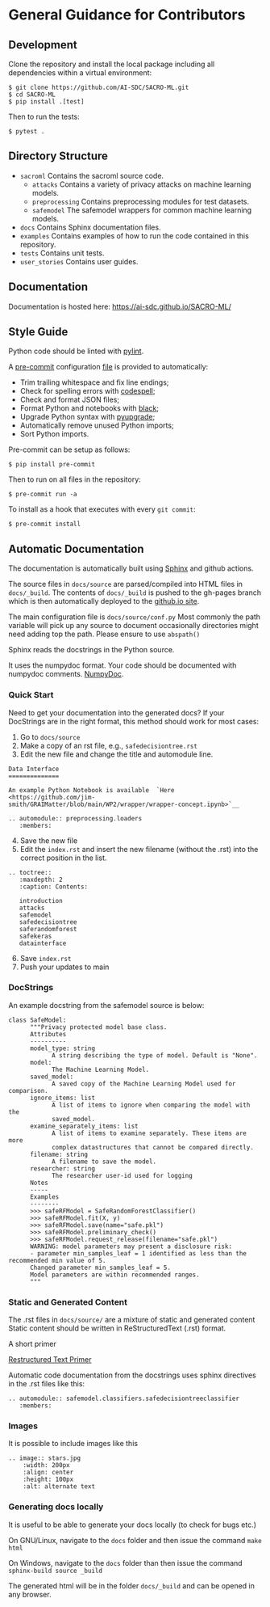# General Guidance for Contributors

## Development

Clone the repository and install the local package including all dependencies within a virtual environment:

```
$ git clone https://github.com/AI-SDC/SACRO-ML.git
$ cd SACRO-ML
$ pip install .[test]
```

Then to run the tests:

```
$ pytest .
```

## Directory Structure

* `sacroml` Contains the sacroml source code.
    - `attacks` Contains a variety of privacy attacks on machine learning models.
    - `preprocessing` Contains preprocessing modules for test datasets.
    - `safemodel` The safemodel wrappers for common machine learning models.
* `docs` Contains Sphinx documentation files.
* `examples` Contains examples of how to run the code contained in this repository.
* `tests` Contains unit tests.
* `user_stories` Contains user guides.

## Documentation

Documentation is hosted here: https://ai-sdc.github.io/SACRO-ML/

## Style Guide

Python code should be linted with [pylint](https://github.com/PyCQA/pylint).

A [pre-commit](https://pre-commit.com) configuration [file](../tree/main/.pre-commit-config.yaml) is provided to automatically:
* Trim trailing whitespace and fix line endings;
* Check for spelling errors with [codespell](https://github.com/codespell-project/codespell);
* Check and format JSON files;
* Format Python and notebooks with [black](https://github.com/psf/black);
* Upgrade Python syntax with [pyupgrade](https://github.com/asottile/pyupgrade);
* Automatically remove unused Python imports;
* Sort Python imports.

Pre-commit can be setup as follows:
```
$ pip install pre-commit
```
Then to run on all files in the repository:
```
$ pre-commit run -a
```
To install as a hook that executes with every `git commit`:
```
$ pre-commit install
```

## Automatic Documentation

The documentation is automatically built using [Sphinx](https://www.sphinx-doc.org) and github actions.

The source files in `docs/source` are parsed/compiled into HTML files in `docs/_build`.
The contents of `docs/_build` is pushed to the gh-pages branch which is then automatically
deployed to the [github.io site](https://ai-sdc.github.io/SACRO-ML/).

The main configuration file is `docs/source/conf.py`
Most commonly the path variable will pick up any source to document
occasionally directories might need adding top the path. Please ensure to use `abspath()`

Sphinx reads the docstrings in the Python source.

It uses the numpydoc format. Your code should be documented with numpydoc comments.
[NumpyDoc](https://numpydoc.readthedocs.io/en/latest/format.html).

### Quick Start

Need to get your documentation into the generated docs?
If your DocStrings are in the right format, this method should work for most cases:

1. Go to `docs/source`
2. Make a copy of an rst file, e.g., `safedecisiontree.rst`
3. Edit the new file and change the title and automodule line.

```
Data Interface
==============

An example Python Notebook is available  `Here <https://github.com/jim-smith/GRAIMatter/blob/main/WP2/wrapper/wrapper-concept.ipynb>`__

.. automodule:: preprocessing.loaders
   :members:
```

4. Save the new file
5. Edit the `index.rst` and insert the new filename (without the .rst) into the correct position in the list.

```
.. toctree::
   :maxdepth: 2
   :caption: Contents:

   introduction
   attacks
   safemodel
   safedecisiontree
   saferandomforest
   safekeras
   datainterface
```

6. Save `index.rst`
7. Push your updates to main

### DocStrings

An example docstring from
the safemodel source is below:

```
class SafeModel:
      """Privacy protected model base class.
      Attributes
      ----------
      model_type: string
            A string describing the type of model. Default is "None".
      model:
            The Machine Learning Model.
      saved_model:
            A saved copy of the Machine Learning Model used for comparison.
      ignore_items: list
            A list of items to ignore when comparing the model with the
            saved_model.
      examine_separately_items: list
            A list of items to examine separately. These items are more
            complex datastructures that cannot be compared directly.
      filename: string
            A filename to save the model.
      researcher: string
            The researcher user-id used for logging
      Notes
      -----
      Examples
      --------
      >>> safeRFModel = SafeRandomForestClassifier()
      >>> safeRFModel.fit(X, y)
      >>> safeRFModel.save(name="safe.pkl")
      >>> safeRFModel.preliminary_check()
      >>> safeRFModel.request_release(filename="safe.pkl")
      WARNING: model parameters may present a disclosure risk:
      - parameter min_samples_leaf = 1 identified as less than the recommended min value of 5.
      Changed parameter min_samples_leaf = 5.
      Model parameters are within recommended ranges.
      """
```

### Static and Generated Content

The .rst files in `docs/source/` are a mixture of static and generated content
Static content should be written in ReStructuredText (.rst) format.

A short primer

[Restructured Text Primer](https://thomas-cokelaer.info/tutorials/sphinx/rest_syntax.html#introduction)

Automatic code documentation from the docstrings uses sphinx directives in the .rst files like this:

```
.. automodule:: safemodel.classifiers.safedecisiontreeclassifier
   :members:
```

### Images

It is possible to include images like this

```
.. image:: stars.jpg
    :width: 200px
    :align: center
    :height: 100px
    :alt: alternate text
```

### Generating docs locally

It is useful to be able to generate your docs locally (to check for bugs etc.)

On GNU/Linux, navigate to the `docs` folder and then issue the command `make html`

On Windows, navigate to the `docs` folder than then issue the command
`sphinx-build source _build`

The generated html will be in the folder `docs/_build` and can be opened in any browser.
